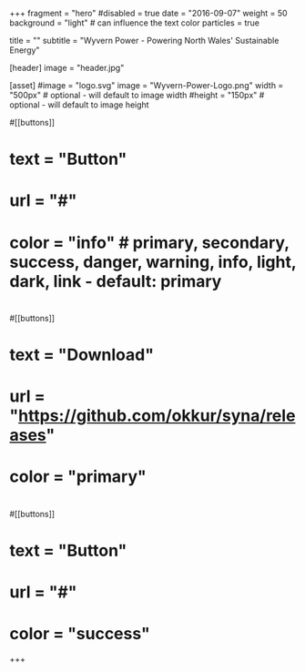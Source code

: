 +++
fragment = "hero"
#disabled = true
date = "2016-09-07"
weight = 50
background = "light" # can influence the text color
particles = true

title = ""
subtitle = "Wyvern Power - Powering North Wales' Sustainable Energy"

[header]
  image = "header.jpg"

[asset]
  #image = "logo.svg"
  image = "Wyvern-Power-Logo.png"
  width = "500px" # optional - will default to image width
  #height = "150px" # optional - will default to image height

#[[buttons]]
#  text = "Button"
#  url = "#"
#  color = "info" # primary, secondary, success, danger, warning, info, light, dark, link - default: primary
#
#[[buttons]]
#  text = "Download"
#  url = "https://github.com/okkur/syna/releases"
#  color = "primary"
#
#[[buttons]]
#  text = "Button"
#  url = "#"
#  color = "success"
+++
